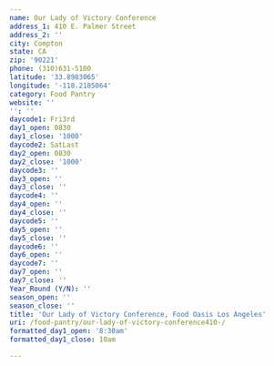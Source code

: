 ```yaml
---
name: Our Lady of Victory Conference
address_1: 410 E. Palmer Street
address_2: ''
city: Compton
state: CA
zip: '90221'
phone: (310)631-5100
latitude: '33.8983065'
longitude: '-118.2185064'
category: Food Pantry
website: ''
'': ''
daycode1: Fri3rd
day1_open: 0830
day1_close: '1000'
daycode2: SatLast
day2_open: 0830
day2_close: '1000'
daycode3: ''
day3_open: ''
day3_close: ''
daycode4: ''
day4_open: ''
day4_close: ''
daycode5: ''
day5_open: ''
day5_close: ''
daycode6: ''
day6_open: ''
daycode7: ''
day7_open: ''
day7_close: ''
Year_Round (Y/N): ''
season_open: ''
season_close: ''
title: 'Our Lady of Victory Conference, Food Oasis Los Angeles'
uri: /food-pantry/our-lady-of-victory-conference410-/
formatted_day1_open: '8:30am'
formatted_day1_close: 10am

---
```

